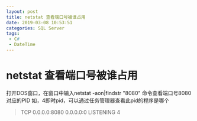 ```yaml
---
layout: post
title: netstat 查看端口号被谁占用
date: 2019-03-08 10:53:51
categories: SQL Server
tags:
 - C#
 - DateTime
---
```

# netstat 查看端口号被谁占用 #

打开DOS窗口，在窗口中输入netstat -aon|findstr "8080" 命令查看端口号8080对应的PID
如，4即时pid，可以通过任务管理器查看此pid的程序是哪个
>   TCP    0.0.0.0:8080           0.0.0.0:0              LISTENING       4
